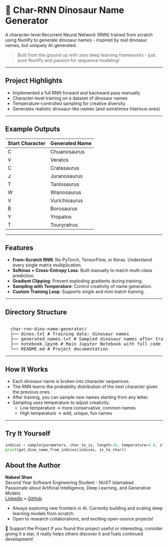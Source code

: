 # 🦖 Char-RNN Dinosaur Name Generator

A character-level Recurrent Neural Network (RNN) trained from scratch using NumPy to generate dinosaur names - inspired by real dinosaur names, but uniquely AI-generated.

> Built from the ground up with zero deep learning frameworks - just pure NumPy and passion for sequence modeling!

---

## Project Highlights

- Implemented a full RNN forward and backward pass manually
- Character-level training on a dataset of dinosaur names
- Temperature-controlled sampling for creative diversity
- Generates realistic dinosaur-like names (and sometimes hilarious ones)

---

## Example Outputs

| Start Character | Generated Name         |
|-----------------|------------------------|
| C               | Chuanosaurus           |
| V               | Veratos                |
| C               | Cratasaurus            |
| J               | Juranosaurus           |
| T               | Tanlosaurus            |
| W               | Wianosaurus            |
| V               | Vurichisaurus          |
| B               | Borosaurus             |
| Y               | Yropatos               |
| T               | Touryratrus            |


---


## Features

- **From-Scratch RNN**: No PyTorch, TensorFlow, or Keras. Understand every single matrix multiplication.
- **Softmax + Cross-Entropy Loss**: Built manually to match multi-class prediction.
- **Gradient Clipping**: Prevent exploding gradients during training.
- **Sampling with Temperature**: Control creativity of name generation.
- **Custom Training Loop**: Supports single and mini-batch training.  

---      

## Directory Structure
<pre> 
  char-rnn-dino-name-generator/ 
  ├── dinos.txt # Training data: dinosaur names 
  ├── generated_names.txt # Sampled dinosaur names after training 
  ├── notebook.ipynb # Main Jupyter Notebook with full code 
  └── README.md # Project documentation 
</pre>




---

## How It Works

- Each dinosaur name is broken into character sequences.
- The RNN learns the probability distribution of the next character given the previous ones.
- After training, you can sample new names starting from any letter.
- Sampling uses temperature to adjust creativity:
  - Low temperature -> more conservative, common names
  - High temperature -> wild, unique, fun names

---

## Try It Yourself

```python
indices = sample(parameters, char_to_ix, length=30, temperature=0.8, start_char='p')
print(get_dino_name_from_indices(indices, ix_to_char))
```


## About the Author
**Nabeel Shan**  
Second Year Software Engineering Student - NUST Islamabad  
Passionate about Artificial Intelligence, Deep Learning, and Generative Models  
[LinkedIn](https://www.linkedin.com/in/nabeelshan) • [GitHub](https://github.com/nabeelshan78)  

- Always exploring new frontiers in AI. Currently building and scaling deep learning models from scratch.
- Open to research collaborations, and exciting open-source projects!

🌟 Support the Project
If you found this project useful or interesting, consider giving it a star, it really helps others discover it and fuels continued development!
